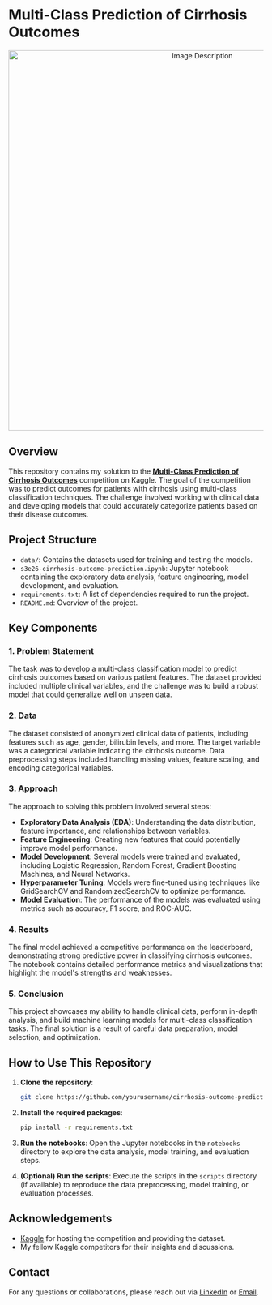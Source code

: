 # Multi-Class Prediction of Cirrhosis Outcomes

<div style="text-align:center">
    <img src="attachment:e49bb18b-c9ce-4a4b-a9c8-ccd9bfacfa8c.png" alt="Image Description" width="750"/>
</div>

## Overview

This repository contains my solution to the **[Multi-Class Prediction of Cirrhosis Outcomes](https://www.kaggle.com/competitions/playground-series-s3e26)** competition on Kaggle. The goal of the competition was to predict outcomes for patients with cirrhosis using multi-class classification techniques. The challenge involved working with clinical data and developing models that could accurately categorize patients based on their disease outcomes.

## Project Structure

- `data/`: Contains the datasets used for training and testing the models.
- `s3e26-cirrhosis-outcome-prediction.ipynb`: Jupyter notebook containing the exploratory data analysis, feature engineering, model development, and evaluation.
- `requirements.txt`: A list of dependencies required to run the project.
- `README.md`: Overview of the project.

## Key Components

### 1. Problem Statement

The task was to develop a multi-class classification model to predict cirrhosis outcomes based on various patient features. The dataset provided included multiple clinical variables, and the challenge was to build a robust model that could generalize well on unseen data.

### 2. Data

The dataset consisted of anonymized clinical data of patients, including features such as age, gender, bilirubin levels, and more. The target variable was a categorical variable indicating the cirrhosis outcome. Data preprocessing steps included handling missing values, feature scaling, and encoding categorical variables.

### 3. Approach

The approach to solving this problem involved several steps:

- **Exploratory Data Analysis (EDA)**: Understanding the data distribution, feature importance, and relationships between variables.
- **Feature Engineering**: Creating new features that could potentially improve model performance.
- **Model Development**: Several models were trained and evaluated, including Logistic Regression, Random Forest, Gradient Boosting Machines, and Neural Networks.
- **Hyperparameter Tuning**: Models were fine-tuned using techniques like GridSearchCV and RandomizedSearchCV to optimize performance.
- **Model Evaluation**: The performance of the models was evaluated using metrics such as accuracy, F1 score, and ROC-AUC.

### 4. Results

The final model achieved a competitive performance on the leaderboard, demonstrating strong predictive power in classifying cirrhosis outcomes. The notebook contains detailed performance metrics and visualizations that highlight the model's strengths and weaknesses.

### 5. Conclusion

This project showcases my ability to handle clinical data, perform in-depth analysis, and build machine learning models for multi-class classification tasks. The final solution is a result of careful data preparation, model selection, and optimization.

## How to Use This Repository

1. **Clone the repository**:
    ```bash
    git clone https://github.com/yourusername/cirrhosis-outcome-prediction.git
    ```
   
2. **Install the required packages**:
    ```bash
    pip install -r requirements.txt
    ```

3. **Run the notebooks**:
    Open the Jupyter notebooks in the `notebooks` directory to explore the data analysis, model training, and evaluation steps.

4. **(Optional) Run the scripts**:
    Execute the scripts in the `scripts` directory (if available) to reproduce the data preprocessing, model training, or evaluation processes.

## Acknowledgements

- [Kaggle](https://www.kaggle.com) for hosting the competition and providing the dataset.
- My fellow Kaggle competitors for their insights and discussions.

## Contact

For any questions or collaborations, please reach out via [LinkedIn](your-linkedin-profile) or [Email](mailto:your.email@example.com).


